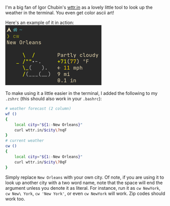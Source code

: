 I'm a big fan of Igor Chubin's [wttr.in](https://wttr.in/) as a lovely little tool to look up the weather in the terminal. You even get color ascii art!

Here's an example of it in action:
![current weather](/assets/images/wttr.png)

To make using it a little easier in the terminal, I added the following to my `.zshrc` (this should also work in your `.bashrc`):
<!--more-->
```bash
# weather forecast (2 column)
wf ()
{
    local city="${1:-New Orleans}"
    curl wttr.in/$city\?nqF
}
# current weather
cw ()
{
    local city="${1:-New Orleans}"
    curl wttr.in/$city\?0qF
}
```

Simply replace `New Orleans` with your own city. Of note, if you are using it to look up another city with a two word name, note that the space will end the argument unless you denote it as literal. For instance, run it as `cw NewYork`, `cw New\ York`, `cw 'New York'`, or even `cw NewYork` will work. Zip codes should work too.
